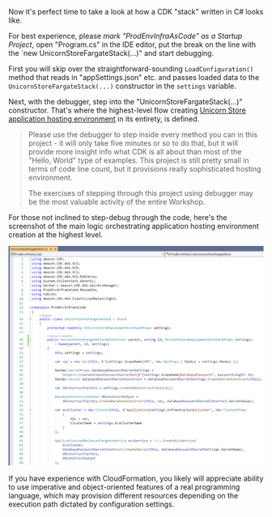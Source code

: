 <!--
+++
title = "Explore CDK Stack Source"
menutitle = "Explore CDK Stack Source Code"
date = 2019-10-16T16:05:30-04:00
weight = 81
pre = "<b>7.8 </b>"
+++
-->
Now it's perfect time to take a look at how a CDK "stack" written in C# looks like.

For best experience, please *mark "ProdEnvInfraAsCode" as a Startup Project*, open "Program.cs" in the IDE editor, put the break on the line with the `new UnicornStoreFargateStack(...)" and start debugging. 

First you will skip over the straightforward-sounding `LoadConfiguration()` method that reads in "appSettings.json" etc. and passes loaded data to the `UnicornStoreFargateStack(...)` constructor in the `settings` variable.

Next, with the debugger, step into the "UnicornStoreFargateStack(...)" constructor. That's where the highest-level flow creating [Unicorn Store application hosting environment](./50-project-structure.html#architectural-diagram-of-the-application-hosting-environment) in its entirety, is defined. 

> Please use the debugger to step inside every method you can in this project - it will only take five minutes or so to do that, but it will provide more insight info what CDK is all about than most of the "Hello, World" type of examples. This project is still pretty small in terms of code line count, but it provisions really sophisticated hosting environment. 
> 
> The exercises of stepping through this project using debugger may be the most valuable activity of the entire Workshop.

For those not inclined to step-debug through the code, here's the screenshot of the main logic orchestrating application hosting environment creation at the highest level.

![CDK Stack in C# for the app Hosting Environment](./images/hosting-env-stack-source.png)

If you have experience with CloudFormation, you likely will appreciate ability to use imperative and object-oriented features of a real programming language, which may provision different resources depending on the execution path dictated by configuration settings.
